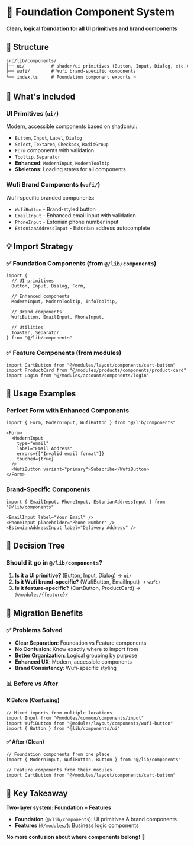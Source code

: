 # 🎯 Foundation Component System

**Clean, logical foundation for all UI primitives and brand components**

## 📁 Structure

```
src/lib/components/
├── ui/          # shadcn/ui primitives (Button, Input, Dialog, etc.)
├── wufi/        # Wufi brand-specific components  
└── index.ts     # Foundation component exports ⭐
```

## 🚀 What's Included

### **UI Primitives** (`ui/`)
Modern, accessible components based on shadcn/ui:
- `Button`, `Input`, `Label`, `Dialog`
- `Select`, `Textarea`, `Checkbox`, `RadioGroup`
- `Form` components with validation
- `Tooltip`, `Separator`
- **Enhanced**: `ModernInput`, `ModernTooltip`
- **Skeletons**: Loading states for all components

### **Wufi Brand Components** (`wufi/`)
Wufi-specific branded components:
- `WufiButton` - Brand-styled button
- `EmailInput` - Enhanced email input with validation
- `PhoneInput` - Estonian phone number input
- `EstonianAddressInput` - Estonian address autocomplete

## 💡 Import Strategy

### ✅ **Foundation Components** (from `@/lib/components`)
```tsx
import { 
  // UI primitives
  Button, Input, Dialog, Form,
  
  // Enhanced components  
  ModernInput, ModernTooltip, InfoTooltip,
  
  // Brand components
  WufiButton, EmailInput, PhoneInput,
  
  // Utilities
  Toaster, Separator
} from "@/lib/components"
```

### ✅ **Feature Components** (from modules)
```tsx
import CartButton from "@/modules/layout/components/cart-button"
import ProductCard from "@/modules/products/components/product-card"
import Login from "@/modules/account/components/login"
```

## 🎨 Usage Examples

### Perfect Form with Enhanced Components
```tsx
import { Form, ModernInput, WufiButton } from "@/lib/components"

<Form>
  <ModernInput 
    type="email" 
    label="Email Address" 
    errors={["Invalid email format"]}
    touched={true}
  />
  <WufiButton variant="primary">Subscribe</WufiButton>
</Form>
```

### Brand-Specific Components
```tsx
import { EmailInput, PhoneInput, EstonianAddressInput } from "@/lib/components"

<EmailInput label="Your Email" />
<PhoneInput placeholder="Phone Number" />
<EstonianAddressInput label="Delivery Address" />
```

## 🎯 Decision Tree

### **Should it go in `@/lib/components`?**
1. **Is it a UI primitive?** (Button, Input, Dialog) → `ui/`
2. **Is it Wufi brand-specific?** (WufiButton, EmailInput) → `wufi/`
3. **Is it feature-specific?** (CartButton, ProductCard) → `@/modules/{feature}/`

## 🔄 Migration Benefits

### ✅ **Problems Solved**
- **Clear Separation**: Foundation vs Feature components
- **No Confusion**: Know exactly where to import from
- **Better Organization**: Logical grouping by purpose
- **Enhanced UX**: Modern, accessible components
- **Brand Consistency**: Wufi-specific styling

### 📊 Before vs After

#### ❌ Before (Confusing)
```tsx
// Mixed imports from multiple locations
import Input from "@modules/common/components/input"
import WufiButton from "@modules/layout/components/wufi-button"  
import { Button } from "@lib/components/ui"
```

#### ✅ After (Clean)
```tsx
// Foundation components from one place
import { ModernInput, WufiButton, Button } from "@/lib/components"

// Feature components from their modules
import CartButton from "@/modules/layout/components/cart-button"
```

## 🎉 Key Takeaway

**Two-layer system: Foundation + Features**
- **Foundation** (`@/lib/components`): UI primitives & brand components
- **Features** (`@/modules/`): Business logic components

**No more confusion about where components belong!** 🎯 